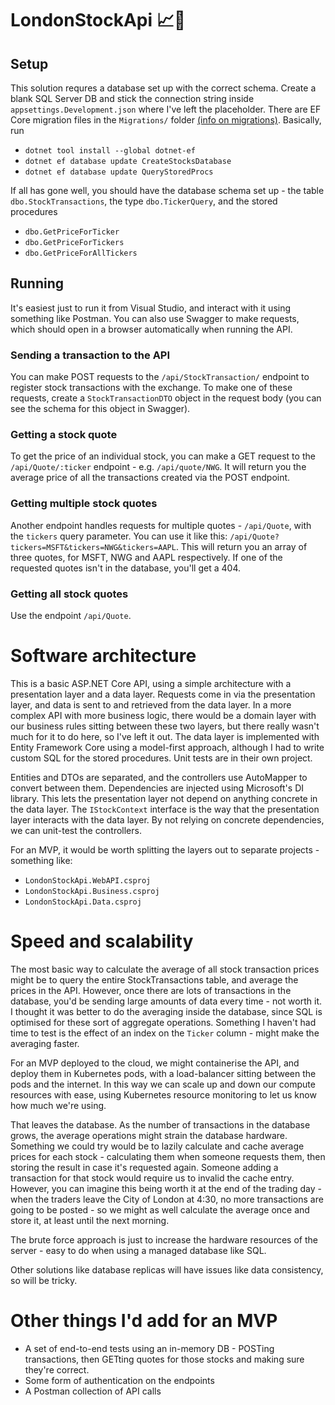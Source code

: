 # LondonStockApi 📈🚀

## Setup
This solution requres a database set up with the correct schema. Create a blank SQL Server DB and stick the connection string inside `appsettings.Development.json` where I've left the placeholder. There are EF Core migration files in the `Migrations/` folder [(info on migrations)](https://learn.microsoft.com/en-us/ef/core/managing-schemas/migrations/). Basically, run 
- `dotnet tool install --global dotnet-ef`
- `dotnet ef database update CreateStocksDatabase`
- `dotnet ef database update QueryStoredProcs`

If all has gone well, you should have the database schema set up - the table `dbo.StockTransactions`, the type `dbo.TickerQuery`, and the stored procedures 
- `dbo.GetPriceForTicker`
- `dbo.GetPriceForTickers`
- `dbo.GetPriceForAllTickers`

## Running
It's easiest just to run it from Visual Studio, and interact with it using something like Postman. You can also use Swagger to make requests, which should open in a browser automatically when running the API.

### Sending a transaction to the API
You can make POST requests to the `/api/StockTransaction/` endpoint to register stock transactions with the exchange. To make one of these requests, create a `StockTransactionDTO` object in the request body (you can see the schema for this object in Swagger).

### Getting a stock quote
To get the price of an individual stock, you can make a GET request to the `/api/Quote/:ticker` endpoint - e.g. `/api/quote/NWG`. It will return you the average price of all the transactions created via the POST endpoint.

### Getting multiple stock quotes
Another endpoint handles requests for multiple quotes - `/api/Quote`, with the `tickers` query parameter. You can use it like this: `/api/Quote?tickers=MSFT&tickers=NWG&tickers=AAPL`. This will return you an array of three quotes, for MSFT, NWG and AAPL respectively. If one of the requested quotes isn't in the database, you'll get a 404.

### Getting all stock quotes
Use the endpoint `/api/Quote`.

# Software architecture
This is a basic ASP.NET Core API, using a simple architecture with a presentation layer and a data layer. Requests come in via the presentation layer, and data is sent to and retrieved from the data layer. In a more complex API with more business logic, there would be a domain layer with our business rules sitting between these two layers, but there really wasn't much for it to do here, so I've left it out. The data layer is implemented with Entity Framework Core using a model-first approach, although I had to write custom SQL for the stored procedures. Unit tests are in their own project.

Entities and DTOs are separated, and the controllers use AutoMapper to convert between them. Dependencies are injected using Microsoft's DI library. This lets the presentation layer not depend on anything concrete in the data layer. The `IStockContext` interface is the way that the presentation layer interacts with the data layer. By not relying on concrete dependencies, we can unit-test the controllers.

For an MVP, it would be worth splitting the layers out to separate projects - something like:
- `LondonStockApi.WebAPI.csproj`
- `LondonStockApi.Business.csproj`
- `LondonStockApi.Data.csproj`

# Speed and scalability
The most basic way to calculate the average of all stock transaction prices might be to query the entire StockTransactions table, and average the prices in the API. However, once there are lots of transactions in the database, you'd be sending large amounts of data every time - not worth it. I thought it was better to do the averaging inside the database, since SQL is optimised for these sort of aggregate operations. Something I haven't had time to test is the effect of an index on the `Ticker` column - might make the averaging faster.

For an MVP deployed to the cloud, we might containerise the API, and deploy them in Kubernetes pods, with a load-balancer sitting between the pods and the internet. In this way we can scale up and down our compute resources with ease, using Kubernetes resource monitoring to let us know how much we're using.

That leaves the database. As the number of transactions in the database grows, the average operations might strain the database hardware. Something we could try would be to lazily calculate and cache average prices for each stock - calculating them when someone requests them, then storing the result in case it's requested again. Someone adding a transaction for that stock would require us to invalid the cache entry. However, you can imagine this being worth it at the end of the trading day - when the traders leave the City of London at 4:30, no more transactions are going to be posted - so we might as well calculate the average once and store it, at least until the next morning.

The brute force approach is just to increase the hardware resources of the server - easy to do when using a managed database like SQL.

Other solutions like database replicas will have issues like data consistency, so will be tricky.

# Other things I'd add for an MVP
- A set of end-to-end tests using an in-memory DB - POSTing transactions, then GETting quotes for those stocks and making sure they're correct.
- Some form of authentication on the endpoints
- A Postman collection of API calls
